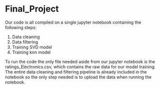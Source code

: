 # Final_Project

Our code is all compiled on a single jupyter notebook containing the following steps:

1. Data cleaning
2. Data filtering
3. Training SVD model
4. Training knn model


To run the code the only file needed aside from our jupyter notebook is the ratings_Electronics.csv, which contains the raw data for our model training. The entire data cleaning and filtering pipeline is already included in the notebook so the only step needed is to upload the data when running the notebook.
